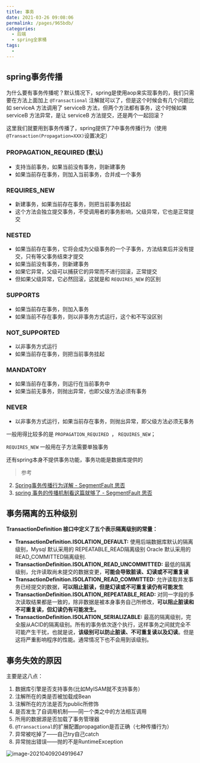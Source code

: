 ```yaml
---
title: 事务
date: 2021-03-26 09:08:06
permalink: /pages/965bdb/
categories:
  - 后端
  - spring全家桶
tags:
  - 
---
```

## spring事务传播

为什么要有事务传播呢？默认情况下，spring是使用aop来实现事务的，我们只需要在方法上面加上 `@Transactional` 注解就可以了，但是这个时候会有几个问题比如 serviceA 方法调用了 serviceB 方法，但两个方法都有事务，这个时候如果 serviceB 方法异常，是让 serviceB 方法提交，还是两个一起回滚？

这里我们就要用到事务传播了，spring提供了7中事务传播行为（使用`@Transaction(Propagation=XXX)`设置决定）

### PROPAGATION_REQUIRED (默认)

- 支持当前事务，如果当前没有事务，则新建事务
- 如果当前存在事务，则加入当前事务，合并成一个事务

### REQUIRES_NEW

- 新建事务，如果当前存在事务，则把当前事务挂起
- 这个方法会独立提交事务，不受调用者的事务影响，父级异常，它也是正常提交

### NESTED

- 如果当前存在事务，它将会成为父级事务的一个子事务，方法结束后并没有提交，只有等父事务结束才提交
- 如果当前没有事务，则新建事务
- 如果它异常，父级可以捕获它的异常而不进行回滚，正常提交
- 但如果父级异常，它必然回滚，这就是和 `REQUIRES_NEW` 的区别

### SUPPORTS

- 如果当前存在事务，则加入事务
- 如果当前不存在事务，则以非事务方式运行，这个和不写没区别

### NOT_SUPPORTED

- 以非事务方式运行
- 如果当前存在事务，则把当前事务挂起

### MANDATORY

- 如果当前存在事务，则运行在当前事务中
- 如果当前无事务，则抛出异常，也即父级方法必须有事务

### NEVER

- 以非事务方式运行，如果当前存在事务，则抛出异常，即父级方法必须无事务



一般用得比较多的是 `PROPAGATION_REQUIRED `， `REQUIRES_NEW`；

`REQUIRES_NEW` 一般用在子方法需要单独事务

还有spring本身不提供事务功能，事务功能是数据库提供的

> 参考

2. [Spring事务传播行为详解 - SegmentFault 思否](https://segmentfault.com/a/1190000013341344)
2. [spring 事务的传播机制看这篇就够了 - SegmentFault 思否](https://segmentfault.com/a/1190000020386113)

## 事务隔离的五种级别

**TransactionDefinition 接口中定义了五个表示隔离级别的常量：**

- **TransactionDefinition.ISOLATION_DEFAULT:** 使用后端数据库默认的隔离级别，Mysql 默认采用的 REPEATABLE_READ隔离级别 Oracle 默认采用的 READ_COMMITTED隔离级别.
- **TransactionDefinition.ISOLATION_READ_UNCOMMITTED:** 最低的隔离级别，允许读取尚未提交的数据变更，**可能会导致脏读、幻读或不可重复读**
- **TransactionDefinition.ISOLATION_READ_COMMITTED:** 允许读取并发事务已经提交的数据，**可以阻止脏读，但是幻读或不可重复读仍有可能发生**
- **TransactionDefinition.ISOLATION_REPEATABLE_READ:** 对同一字段的多次读取结果都是一致的，除非数据是被本身事务自己所修改，**可以阻止脏读和不可重复读，但幻读仍有可能发生。**
- **TransactionDefinition.ISOLATION_SERIALIZABLE:** 最高的隔离级别，完全服从ACID的隔离级别。所有的事务依次逐个执行，这样事务之间就完全不可能产生干扰，也就是说，**该级别可以防止脏读、不可重复读以及幻读**。但是这将严重影响程序的性能。通常情况下也不会用到该级别。

## 事务失效的原因

主要是这八点：

1. 数据库引擎是否支持事务(比如MyISAM就不支持事务）
2. 注解所在的类是否被加载成Bean
3. 注解所在的方法是否为public所修饰
4. 是否发生了自调用机制——同一个类之中的方法相互调用
5. 所用的数据源是否加载了事务管理器
6. `@Transactional`的扩展配置propagation是否正确（七种传播行为）
7. 异常被吃掉了——自己try自己catch
8. 异常抛出错误——抛的不是RuntimeException

![image-20210409204919647](https://img.xiaoyou66.com/2021/04/09/6557a8de658ed.png)

